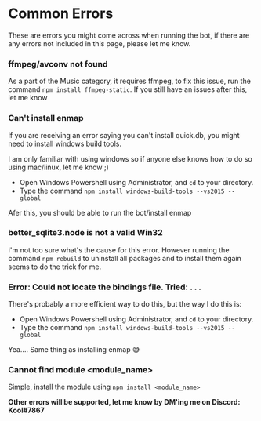 
# Common Errors

These are errors you might come across when running the bot, if there are any errors not included in this page, please let me know.

### ffmpeg/avconv not found

As a part of the Music category, it requires ffmpeg, to fix this issue, run the command `npm install ffmpeg-static`.
If you still have an issues after this, let me know

### Can't install enmap
If you are receiving an error saying you can't install quick.db, you might need to install windows build tools.

I am only familiar with using windows so if anyone else knows how to do so using mac/linux, let me know ;)

- Open Windows Powershell using Administrator, and `cd` to your directory. 
- Type the command `npm install windows-build-tools --vs2015 --global`

Afer this, you should be able to run the bot/install enmap

### better_sqlite3.node is not a valid Win32

I'm not too sure what's the cause for this error. 
However running the command `npm rebuild` to uninstall all packages and to install them again seems to do the trick for me.

### Error: Could not locate the bindings file. Tried: . . .

There's probably a more efficient way to do this, but the way I do this is:

- Open Windows Powershell using Administrator, and `cd` to your directory. 
- Type the command `npm install windows-build-tools --vs2015 --global`

Yea.... Same thing as installing enmap 😅

### Cannot find module <module_name>

Simple, install the module using `npm install <module_name>`

**Other errors will be supported, let me know by DM'ing me on Discord: Kool#7867**
